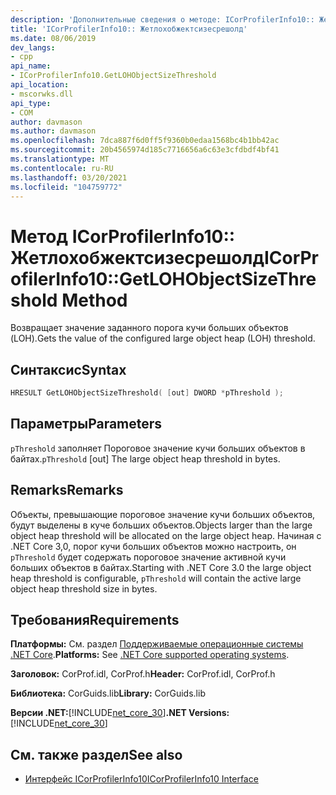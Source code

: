 ```yaml
---
description: 'Дополнительные сведения о методе: ICorProfilerInfo10:: Жетлохобжектсизесрешолд'
title: 'ICorProfilerInfo10:: Жетлохобжектсизесрешолд'
ms.date: 08/06/2019
dev_langs:
- cpp
api_name:
- ICorProfilerInfo10.GetLOHObjectSizeThreshold
api_location:
- mscorwks.dll
api_type:
- COM
author: davmason
ms.author: davmason
ms.openlocfilehash: 7dca887f6d0ff5f9360b0edaa1568bc4b1bb42ac
ms.sourcegitcommit: 20b4565974d185c7716656a6c63e3cfdbdf4bf41
ms.translationtype: MT
ms.contentlocale: ru-RU
ms.lasthandoff: 03/20/2021
ms.locfileid: "104759772"
---
```

# <a name="icorprofilerinfo10getlohobjectsizethreshold-method"></a><span data-ttu-id="da7f0-103">Метод ICorProfilerInfo10:: Жетлохобжектсизесрешолд</span><span class="sxs-lookup"><span data-stu-id="da7f0-103">ICorProfilerInfo10::GetLOHObjectSizeThreshold Method</span></span>

<span data-ttu-id="da7f0-104">Возвращает значение заданного порога кучи больших объектов (LOH).</span><span class="sxs-lookup"><span data-stu-id="da7f0-104">Gets the value of the configured large object heap (LOH) threshold.</span></span>

## <a name="syntax"></a><span data-ttu-id="da7f0-105">Синтаксис</span><span class="sxs-lookup"><span data-stu-id="da7f0-105">Syntax</span></span>

```cpp
HRESULT GetLOHObjectSizeThreshold( [out] DWORD *pThreshold );
```

## <a name="parameters"></a><span data-ttu-id="da7f0-106">Параметры</span><span class="sxs-lookup"><span data-stu-id="da7f0-106">Parameters</span></span>

<span data-ttu-id="da7f0-107">`pThreshold` заполняет Пороговое значение кучи больших объектов в байтах.</span><span class="sxs-lookup"><span data-stu-id="da7f0-107">`pThreshold` [out] The large object heap threshold in bytes.</span></span>

## <a name="remarks"></a><span data-ttu-id="da7f0-108">Remarks</span><span class="sxs-lookup"><span data-stu-id="da7f0-108">Remarks</span></span>

<span data-ttu-id="da7f0-109">Объекты, превышающие пороговое значение кучи больших объектов, будут выделены в куче больших объектов.</span><span class="sxs-lookup"><span data-stu-id="da7f0-109">Objects larger than the large object heap threshold will be allocated on the large object heap.</span></span> <span data-ttu-id="da7f0-110">Начиная с .NET Core 3,0, порог кучи больших объектов можно настроить, он `pThreshold` будет содержать пороговое значение активной кучи больших объектов в байтах.</span><span class="sxs-lookup"><span data-stu-id="da7f0-110">Starting with .NET Core 3.0 the large object heap threshold is configurable, `pThreshold` will contain the active large object heap threshold size in bytes.</span></span>

## <a name="requirements"></a><span data-ttu-id="da7f0-111">Требования</span><span class="sxs-lookup"><span data-stu-id="da7f0-111">Requirements</span></span>

<span data-ttu-id="da7f0-112">**Платформы:** См. раздел [Поддерживаемые операционные системы .NET Core](../../../core/install/windows.md?pivots=os-windows).</span><span class="sxs-lookup"><span data-stu-id="da7f0-112">**Platforms:** See [.NET Core supported operating systems](../../../core/install/windows.md?pivots=os-windows).</span></span>

<span data-ttu-id="da7f0-113">**Заголовок:** CorProf.idl, CorProf.h</span><span class="sxs-lookup"><span data-stu-id="da7f0-113">**Header:** CorProf.idl, CorProf.h</span></span>

<span data-ttu-id="da7f0-114">**Библиотека:** CorGuids.lib</span><span class="sxs-lookup"><span data-stu-id="da7f0-114">**Library:** CorGuids.lib</span></span>

<span data-ttu-id="da7f0-115">**Версии .NET:**[!INCLUDE[net_core_30](../../../../includes/net-core-30-md.md)]</span><span class="sxs-lookup"><span data-stu-id="da7f0-115">**.NET Versions:** [!INCLUDE[net_core_30](../../../../includes/net-core-30-md.md)]</span></span>

## <a name="see-also"></a><span data-ttu-id="da7f0-116">См. также раздел</span><span class="sxs-lookup"><span data-stu-id="da7f0-116">See also</span></span>

- [<span data-ttu-id="da7f0-117">Интерфейс ICorProfilerInfo10</span><span class="sxs-lookup"><span data-stu-id="da7f0-117">ICorProfilerInfo10 Interface</span></span>](icorprofilerinfo10-interface.md)
